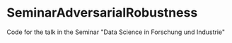 # SeminarAdversarialRobustness
Code for the talk in the Seminar "Data Science in Forschung und Industrie"
